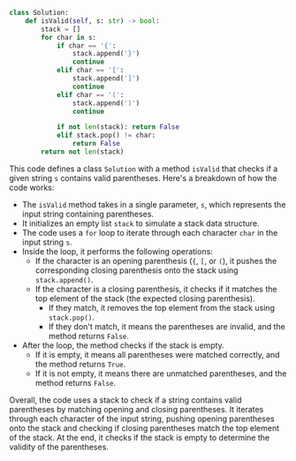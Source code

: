 ```python
class Solution:
    def isValid(self, s: str) -> bool:
        stack = []
        for char in s:
            if char == '{':
                stack.append('}')
                continue
            elif char == '[':
                stack.append(']')
                continue
            elif char == '(':
                stack.append(')')
                continue

            if not len(stack): return False
            elif stack.pop() != char:
                return False
        return not len(stack)
```

This code defines a class `Solution` with a method `isValid` that checks if a given string `s` contains valid parentheses. Here's a breakdown of how the code works:

- The `isValid` method takes in a single parameter, `s`, which represents the input string containing parentheses.
- It initializes an empty list `stack` to simulate a stack data structure.
- The code uses a `for` loop to iterate through each character `char` in the input string `s`.
- Inside the loop, it performs the following operations:
  - If the character is an opening parenthesis (`{`, `[`, or `(`), it pushes the corresponding closing parenthesis onto the stack using `stack.append()`.
  - If the character is a closing parenthesis, it checks if it matches the top element of the stack (the expected closing parenthesis).
    - If they match, it removes the top element from the stack using `stack.pop()`.
    - If they don't match, it means the parentheses are invalid, and the method returns `False`.
- After the loop, the method checks if the stack is empty.
  - If it is empty, it means all parentheses were matched correctly, and the method returns `True`.
  - If it is not empty, it means there are unmatched parentheses, and the method returns `False`.

Overall, the code uses a stack to check if a string contains valid parentheses by matching opening and closing parentheses. It iterates through each character of the input string, pushing opening parentheses onto the stack and checking if closing parentheses match the top element of the stack. At the end, it checks if the stack is empty to determine the validity of the parentheses.
